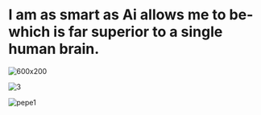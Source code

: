 

# I am as smart as Ai allows me to be- which is far superior to a single human brain. 


![600x200](https://github.com/user-attachments/assets/62c9ad92-0790-459d-858d-c7c0afd57b26)




![3](https://github.com/user-attachments/assets/79f4dd90-f660-4e79-b979-f9885e9368d5)






![pepe1](https://github.com/user-attachments/assets/b94b0e1a-d4ba-4b42-9e30-f397d312c3cb)
